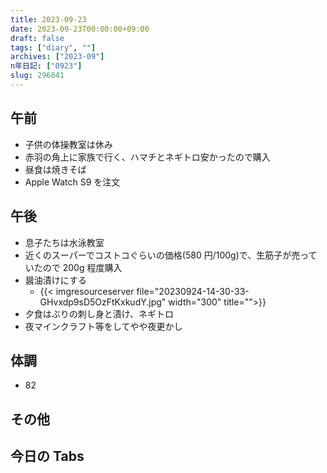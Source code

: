 ```yaml
---
title: 2023-09-23
date: 2023-09-23T00:00:00+09:00
draft: false
tags: ["diary", ""]
archives: ["2023-09"]
n年日記: ["0923"]
slug: 296041
---
```


## 午前

- 子供の体操教室は休み
- 赤羽の角上に家族で行く、ハマチとネギトロ安かったので購入
- 昼食は焼きそば
- Apple Watch S9 を注文

## 午後

- 息子たちは水泳教室
- 近くのスーパーでコストコぐらいの価格(580 円/100g)で、生筋子が売っていたので 200g 程度購入
- 醤油漬けにする
  - {{< imgresourceserver file="20230924-14-30-33-GHvxdp9sD5OzFtKxkudY.jpg" width="300" title="">}}
- 夕食はぶりの刺し身と漬け、ネギトロ
- 夜マインクラフト等をしてやや夜更かし

## 体調

- 82

## その他

## 今日の Tabs
